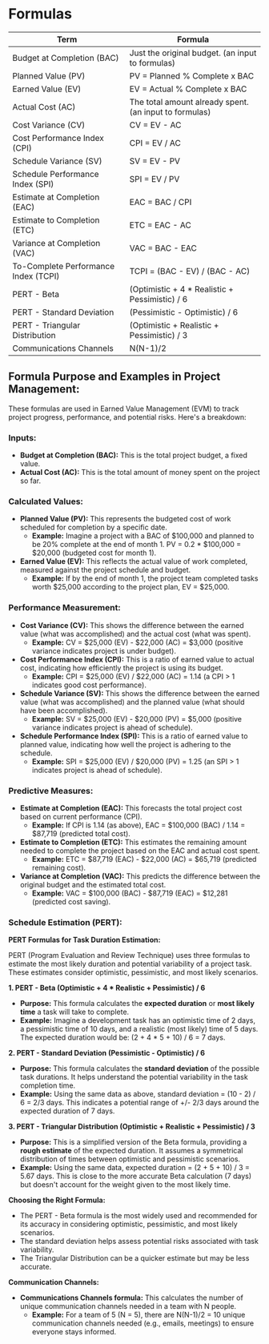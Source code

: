 # Formulas 

| Term                                        | Formula                                                     |
|---------------------------------------------|-------------------------------------------------------------|
| Budget at Completion (BAC)                  | Just the original budget. (an input to formulas)            |
| Planned Value (PV)                          | PV = Planned % Complete x BAC                               |
| Earned Value (EV)                           | EV = Actual % Complete x BAC                                |
| Actual Cost (AC)                            | The total amount already spent.  (an input to formulas)     |
| Cost Variance (CV)                          | CV = EV - AC                                                |
| Cost Performance Index (CPI)                | CPI = EV / AC                                               |
| Schedule Variance (SV)                      | SV = EV - PV                                                |
| Schedule Performance Index (SPI)            | SPI = EV / PV                                               |
| Estimate at Completion (EAC)                | EAC = BAC / CPI                                             |
| Estimate to Completion (ETC)                | ETC = EAC - AC                                              |
| Variance at Completion (VAC)                | VAC = BAC - EAC                                             |
| To-Complete Performance Index (TCPI)        | TCPI = (BAC - EV) / (BAC - AC)                              |
| PERT - Beta                                 | (Optimistic + 4 * Realistic + Pessimistic) / 6              |
| PERT - Standard Deviation                   | (Pessimistic - Optimistic) / 6                              |
| PERT - Triangular Distribution              | (Optimistic + Realistic + Pessimistic) / 3                  |
| Communications Channels                     | N(N-1)/2                                                    |

## Formula Purpose and Examples in Project Management:

These formulas are used in Earned Value Management (EVM) to track project progress, performance, and potential risks. Here's a breakdown:

### Inputs:

* **Budget at Completion (BAC):** This is the total project budget, a fixed value.
* **Actual Cost (AC):** This is the total amount of money spent on the project so far. 

### Calculated Values:

* **Planned Value (PV):** This represents the budgeted cost of work scheduled for completion by a specific date. 
  * **Example:**  Imagine a project with a BAC of $100,000 and planned to be 20% complete at the end of month 1. PV = 0.2 * $100,000 = $20,000 (budgeted cost for month 1).
* **Earned Value (EV):** This reflects the actual value of work completed, measured against the project schedule and budget. 
  * **Example:** If by the end of month 1, the project team completed tasks worth $25,000 according to the project plan, EV = $25,000.

### Performance Measurement:

* **Cost Variance (CV):**  This shows the difference between the earned value (what was accomplished) and the actual cost (what was spent). 
  * **Example:** CV = $25,000 (EV) - $22,000 (AC) = $3,000 (positive variance indicates project is under budget).
* **Cost Performance Index (CPI):** This is a ratio of earned value to actual cost, indicating how efficiently the project is using its budget.
  * **Example:** CPI = $25,000 (EV) / $22,000 (AC) = 1.14 (a CPI > 1 indicates good cost performance).
* **Schedule Variance (SV):** This shows the difference between the earned value (what was accomplished) and the planned value (what should have been accomplished).
  * **Example:** SV = $25,000 (EV) - $20,000 (PV) = $5,000 (positive variance indicates project is ahead of schedule).
* **Schedule Performance Index (SPI):** This is a ratio of earned value to planned value, indicating how well the project is adhering to the schedule.
  * **Example:** SPI = $25,000 (EV) / $20,000 (PV) = 1.25 (an SPI > 1 indicates project is ahead of schedule).

### Predictive Measures:

* **Estimate at Completion (EAC):** This forecasts the total project cost based on current performance (CPI).
  * **Example:** If CPI is 1.14 (as above), EAC = $100,000 (BAC) / 1.14 = $87,719 (predicted total cost).
* **Estimate to Completion (ETC):** This estimates the remaining amount needed to complete the project based on the EAC and actual cost spent.
  * **Example:** ETC = $87,719 (EAC) - $22,000 (AC) = $65,719 (predicted remaining cost).
* **Variance at Completion (VAC):** This predicts the difference between the original budget and the estimated total cost.
  * **Example:** VAC = $100,000 (BAC) - $87,719 (EAC) = $12,281 (predicted cost saving).

### Schedule Estimation (PERT):

**PERT Formulas for Task Duration Estimation:**

PERT (Program Evaluation and Review Technique) uses three formulas to estimate the most likely duration and potential variability of a project task. These estimates consider optimistic, pessimistic, and most likely scenarios.

**1. PERT - Beta (Optimistic + 4 * Realistic + Pessimistic) / 6**

* **Purpose:** This formula calculates the **expected duration** or **most likely time** a task will take to complete.
* **Example:** Imagine a development task has an optimistic time of 2 days, a pessimistic time of 10 days, and a realistic (most likely) time of 5 days. The expected duration would be: (2 + 4 * 5 + 10) / 6 = 7 days.

**2. PERT - Standard Deviation (Pessimistic - Optimistic) / 6**

* **Purpose:** This formula calculates the **standard deviation** of the possible task durations. It helps understand the potential variability in the task completion time. 
* **Example:** Using the same data as above, standard deviation = (10 - 2) / 6 = 2/3 days. This indicates a potential range of +/- 2/3 days around the expected duration of 7 days. 

**3. PERT - Triangular Distribution (Optimistic + Realistic + Pessimistic) / 3**

* **Purpose:** This is a simplified version of the Beta formula, providing a **rough estimate** of the expected duration. It assumes a symmetrical distribution of times between optimistic and pessimistic scenarios. 
* **Example:** Using the same data, expected duration = (2 + 5 + 10) / 3 = 5.67 days. This is close to the more accurate Beta calculation (7 days) but doesn't account for the weight given to the most likely time.

**Choosing the Right Formula:**

* The PERT - Beta formula is the most widely used and recommended for its accuracy in considering optimistic, pessimistic, and most likely scenarios.
* The standard deviation helps assess potential risks associated with task variability. 
* The Triangular Distribution can be a quicker estimate but may be less accurate. 

**Communication Channels:**

* **Communications Channels formula:** This calculates the number of unique communication channels needed in a team with N people. 
  * **Example:**  For a team of 5 (N = 5), there are N(N-1)/2 = 10 unique communication channels needed (e.g., emails, meetings) to ensure everyone stays informed. 